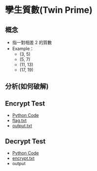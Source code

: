 # 孿生質數(Twin Prime)
## 概念
- 指一對相差 2 的質數
- Example：
    - (3, 5)
    - (5, 7)
    - (11, 13)
    - (17, 19)

## 分析(如何破解)


## Encrypt Test
- [Python Code](./Encrypt/create.py)
- [flag.txt](./Encrypt/flag.txt)
- [output.txt](./Encrypt/output.txt)

## Decrypt Test
- [Python Code](./Decrypt/solu.py)
- [encrypt.txt](./Decrypt/encrypt.txt)
- output
    ```
    
    ```